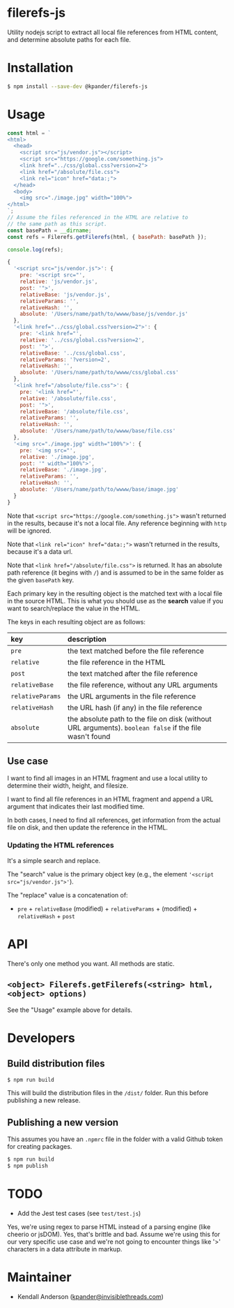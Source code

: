 # filerefs-js

Utility nodejs script to extract all local file references from HTML content, and determine absolute paths for each file.


# Installation

```bash
$ npm install --save-dev @kpander/filerefs-js
```


# Usage

```js
const html = `
<html>
  <head>
    <script src="js/vendor.js"></script>
    <script src="https://google.com/something.js">
    <link href="../css/global.css?version=2">
    <link href="/absolute/file.css">
    <link rel="icon" href="data:;">
  </head>
  <body>
    <img src="./image.jpg" width="100%">
</html>
`;
// Assume the files referenced in the HTML are relative to
// the same path as this script.
const basePath = __dirname;
const refs = Filerefs.getFilerefs(html, { basePath: basePath });

console.log(refs);
```

```js
{
  '<script src="js/vendor.js">': {
    pre: '<script src="',
    relative: 'js/vendor.js',
    post: '">',
    relativeBase: 'js/vendor.js',
    relativeParams: '',
    relativeHash: '',
    absolute: '/Users/name/path/to/wwww/base/js/vendor.js'
  },
  '<link href="../css/global.css?version=2">': {
    pre: '<link href="',
    relative: '../css/global.css?version=2',
    post: '">',
    relativeBase: '../css/global.css',
    relativeParams: '?version=2',
    relativeHash: '',
    absolute: '/Users/name/path/to/wwww/css/global.css'
  },
  '<link href="/absolute/file.css">': {
    pre: '<link href="',
    relative: '/absolute/file.css',
    post: '">',
    relativeBase: '/absolute/file.css',
    relativeParams: '',
    relativeHash: '',
    absolute: '/Users/name/path/to/wwww/base/file.css'
  },
  '<img src="./image.jpg" width="100%">': {
    pre: '<img src="',
    relative: './image.jpg',
    post: '" width="100%">',
    relativeBase: './image.jpg',
    relativeParams: '',
    relativeHash: '',
    absolute: '/Users/name/path/to/wwww/base/image.jpg'
  }
}
```

Note that `<script src="https://google.com/something.js">` wasn't returned in the results, because it's not a local file. Any reference beginning with `http` will be ignored.

Note that `<link rel="icon" href="data:;">` wasn't returned in the results, because it's a data url.

Note that `<link href="/absolute/file.css">` is returned. It has an absolute path reference (it begins with `/`) and is assumed to be in the same folder as the given `basePath` key.

Each primary key in the resulting object is the matched text with a local file in the source HTML. This is what you should use as the **search** value if you want to search/replace the value in the HTML.

The keys in each resulting object are as follows:

| key              | description |
| :-               | :-          |
| `pre`            | the text matched before the file reference |
| `relative`       | the file reference in the HTML |
| `post`           | the text matched after the file reference |
| `relativeBase`   | the file reference, without any URL arguments |
| `relativeParams` | the URL arguments in the file reference |
| `relativeHash`   | the URL hash (if any) in the file reference |
| `absolute`       | the absolute path to the file on disk (without URL arguments). `boolean false` if the file wasn't found |


## Use case

I want to find all images in an HTML fragment and use a local utility to determine their width, height, and filesize.

I want to find all file references in an HTML fragment and append a URL argument that indicates their last modified time.

In both cases, I need to find all references, get information from the actual file on disk, and then update the reference in the HTML.


### Updating the HTML references

It's a simple search and replace.

The "search" value is the primary object key (e.g., the element `'<script src="js/vendor.js">'`).

The "replace" value is a concatenation of:

  - `pre` + `relativeBase` (modified) + `relativeParams` + (modified) + `relativeHash` + `post`


# API

There's only one method you want. All methods are static.

## `<object> Filerefs.getFilerefs(<string> html, <object> options)`

See the "Usage" example above for details.



# Developers

## Build distribution files

```bash
$ npm run build
```

This will build the distribution files in the `/dist/` folder. Run this before publishing a new release.


## Publishing a new version

This assumes you have an `.npmrc` file in the folder with a valid Github token for creating packages.

```bash
$ npm run build
$ npm publish
```


# TODO

  - Add the Jest test cases (see `test/test.js`)

Yes, we're using regex to parse HTML instead of a parsing engine (like cheerio or jsDOM). Yes, that's brittle and bad. Assume we're using this for our very specific use case and we're not going to encounter things like '>' characters in a data attribute in markup.


# Maintainer

  - Kendall Anderson (kpander@invisiblethreads.com)


